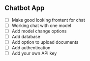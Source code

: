 ## Chatbot App

- [ ] Make good looking frontent for chat
- [ ] Working chat with one model
- [ ] Add model change options
- [ ] Add database
- [ ] Add option to upload documents
- [ ] Add authentication
- [ ] Add your own API key